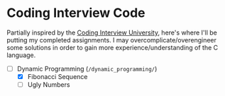 # Coding Interview Code

Partially inspired by the [Coding Interview University](https://github.com/jwasham/coding-interview-university), here's where I'll be putting my completed assignments. I may overcomplicate/overengineer some solutions in order to gain more experience/understanding of the C language.

 - [ ] Dynamic Programming (`/dynamic_programming/`)
	- [x] Fibonacci Sequence
	- [ ] Ugly Numbers